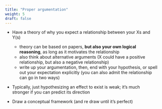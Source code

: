 ```yaml
---
title: "Proper argumentation"
weight: 5
draft: false
---
```


* Have a theory of why you expect a relationship between your Xs and Y(s)
    * theory can be based on papers, **but also your own logical reasoning**, as long as it motivates the relationship
    * also think about alternative arguments (X could have a positive relationship, but also a negative relationship)
    * write up your argumentation, then, end with your hypothesis, or spell out your expectation explicitly (you can also admit the relationship can go in two ways)

* Typically, just hypothesizing an effect to exist is weak; it’s much stronger if you can predict its direction

* Draw a conceptual framework (and re draw until it’s perfect)
